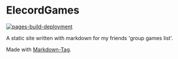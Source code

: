 # ElecordGames
[![pages-build-deployment](https://github.com/SirHazza/ElecordGames/actions/workflows/pages/pages-build-deployment/badge.svg?branch=main)](https://github.com/SirHazza/ElecordGames/actions/workflows/pages/pages-build-deployment)

A static site written with markdown for my friends 'group games list'.

Made with [Markdown-Tag](https://github.com/MarketingPipeline/Markdown-Tag).

